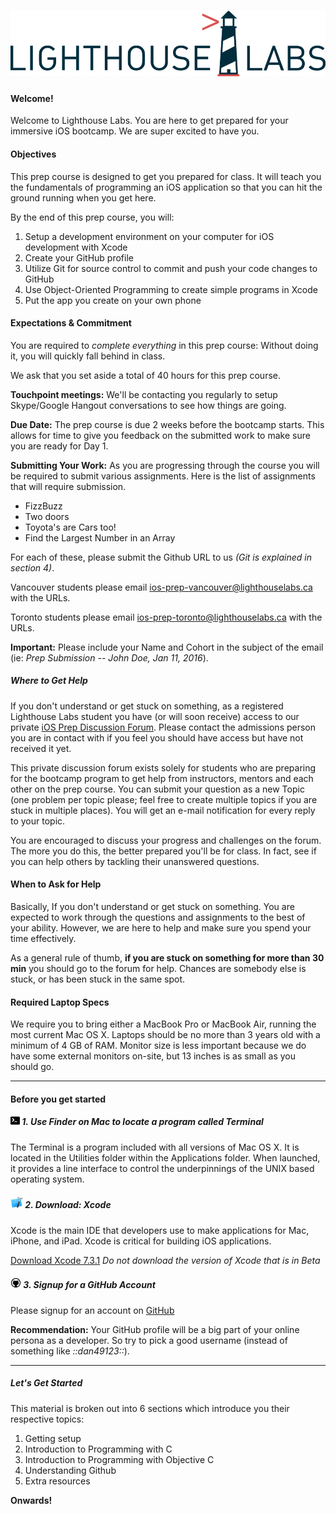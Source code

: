# ![Lighthouse Logo](/images/lhl-logo.png)

#### Welcome!

Welcome to Lighthouse Labs. You are here to get prepared for your immersive iOS bootcamp. We are super excited to have you.

#### Objectives
This prep course is designed to get you prepared for class. It will teach you the fundamentals of programming an iOS application so that you can hit the ground running when you get here.

By the end of this prep course, you will:

  1. Setup a development environment on your computer for iOS development with Xcode
  2. Create your GitHub profile
  3. Utilize Git for source control to commit and push your code changes to GitHub
  4. Use Object-Oriented Programming to create simple programs in Xcode
  5. Put the app you create on your own phone

#### Expectations & Commitment

You are required to *complete everything* in this prep course: Without doing it, you will quickly fall behind in class.

We ask that you set aside a total of 40 hours for this prep course.

**Touchpoint meetings:**
We'll be contacting you regularly to setup Skype/Google Hangout conversations to see how things are going.

**Due Date:**
The prep course is due 2 weeks before the bootcamp starts. This allows for time to give you feedback on the submitted work to make sure you are ready for Day 1.

**Submitting Your Work:**
As you are progressing through the course you will be required to submit various assignments. Here is the list of assignments that will require submission.

  - FizzBuzz
  - Two doors
  - Toyota's are Cars too!
  - Find the Largest Number in an Array

For each of these, please submit the Github URL to us *(Git is explained in section 4)*.

Vancouver students please email <ios-prep-vancouver@lighthouselabs.ca> with the URLs.

Toronto students please email <ios-prep-toronto@lighthouselabs.ca> with the URLs.

**Important:** Please include your Name and Cohort in the subject of the email (ie: _Prep Submission -- John Doe, Jan 11, 2016_).


##### Where to Get Help
If you don't understand or get stuck on something, as a registered Lighthouse Labs student you have (or will soon receive) access to our private [iOS Prep Discussion Forum](http://ios-prep.lighthouselabs.ca/login). Please contact the admissions person you are in contact with if you feel you should have access but have not received it yet.

This private discussion forum exists solely for students who are preparing for the bootcamp program to get help from instructors, mentors and each other on the prep course. You can submit your question as a new Topic (one problem per topic please; feel free to create multiple topics if you are stuck in multiple places). You will get an e-mail notification for every reply to your topic.

You are encouraged to discuss your progress and challenges on the forum. The more you do this, the better prepared you'll be for class. In fact, see if you can help others by tackling their unanswered questions.


#### When to Ask for Help
Basically, If you don't understand or get stuck on something. You are expected to work through the questions and assignments to the best of your ability. However, we are here to help and make sure you spend your time effectively.

As a general rule of thumb, **if you are stuck on something for more than 30 min** you should go to the forum for help. Chances are somebody else is stuck, or has been stuck in the same spot.

#### Required Laptop Specs
We require you to bring either a MacBook Pro or MacBook Air, running the most current Mac OS X. Laptops should be no more than 3 years old with a minimum of 4 GB of RAM. Monitor size is less important because we do have some external monitors on-site, but 13 inches is as small as you should go.

-----

#### Before you get started

##### ![Terminal](/images/terminal.png) 1. Use Finder on Mac to locate a program called Terminal
The Terminal is a program included with all versions of Mac OS X. It is located in the Utilities folder within the Applications folder. When launched, it provides a line interface to control the underpinnings of the UNIX based operating system.

##### ![Xcode](/images/xcode.png) 2. Download: Xcode
Xcode is the main IDE that developers use to make applications for Mac, iPhone, and iPad. Xcode is critical for building iOS applications.

[Download Xcode 7.3.1](https://developer.apple.com/xcode/download/) *Do not download the version of Xcode that is in Beta*


##### ![Github](/images/github.png) 3. Signup for a GitHub Account

Please signup for an account on [GitHub](http://github.com)

**Recommendation:** Your GitHub profile will be a big part of your online persona as a developer. So try to pick a good username (instead of something like *::dan49123::*).

-----

##### Let's Get Started
This material is broken out into 6 sections which introduce you their respective topics:

  1. Getting setup
  2. Introduction to Programming with C
  3. Introduction to Programming with Objective C
  5. Understanding Github
  6. Extra resources


**Onwards!**
